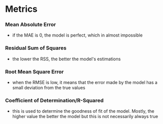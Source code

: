 # Metrics

### Mean Absolute Error
- if the MAE is 0, the model is perfect, which in almost impossible

### Residual Sum of Squares
- the lower the RSS, the better the model's estimations

### Root Mean Square Error
- when the RMSE is low, it means that the error made by the model has a 
  small deviation from the true values

### Coefficient of Determination/R-Squared
- this is used to determine the goodness of fit of the model. Mostly, the higher
  value the better the model but this is not necessarily always true
